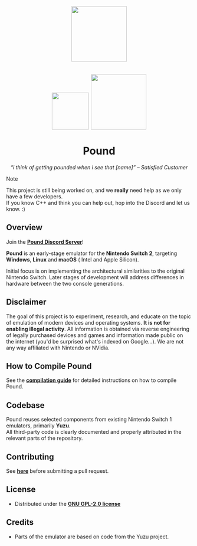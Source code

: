 <h1 align="center">
  <img src="/resources/pound.png" height="150px">
  <br><br>
  <img src="https://img.shields.io/github/stars/pound-emu/pound" width="100">
  <a href="https://github.com/pound-emu/pound/actions?query=branch%3Amain">
    <img src="https://img.shields.io/badge/Latest Builds-Here-aa00aa.svg" width="150">
  </a>
  <br><br>
  Pound
</h1>

<p align="center"><em>“i think of getting pounded when i see that [name]” – Satisfied Customer</em></p>


> [!NOTE]
> This project is still being worked on, and we **really** need help as we only have a few developers.   
> If you know C++ and think you can help out, hop into the Discord and let us know. :)

## Overview

Join the [**Pound Discord Server**](https://discord.gg/aMmTmKsVC7)!

**Pound** is an early-stage emulator for the **Nintendo Switch 2**, targeting **Windows**, **Linux** and **macOS** (
Intel and Apple Silicon).

Initial focus is on implementing the architectural similarities to the original Nintendo Switch. Later stages of
development will address differences in hardware between the two console generations.

## Disclaimer

The goal of this project is to experiment, research, and educate on the topic
of emulation of modern devices and operating systems. **It is not for enabling
illegal activity**. All information is obtained via reverse engineering of
legally purchased devices and games and information made public on the internet
(you'd be surprised what's indexed on Google...). We are not any way affiliated
with Nintendo or NVidia.

## How to Compile Pound

See the [**compilation guide**](/resources/docs/compguide.md) for detailed instructions on how to compile Pound.

## Codebase

Pound reuses selected components from existing Nintendo Switch 1 emulators, primarily **Yuzu**.  
All third-party code is clearly documented and properly attributed in the relevant parts of the repository.

## Contributing

See [**here**](/CONTRIBUTING.md) before submitting a pull request.

## License

- Distributed under the [**GNU GPL-2.0 license**](https://github.com/pound-emu/pound/blob/main/LICENSE)

## Credits

- Parts of the emulator are based on code from the Yuzu project.
